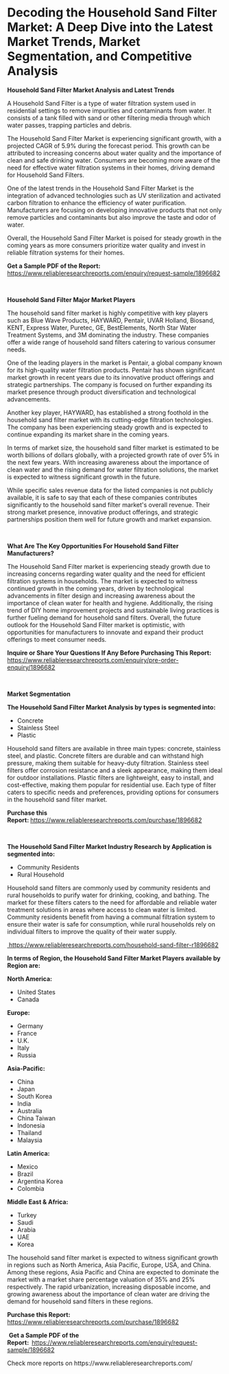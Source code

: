<p><h1>Decoding the Household Sand Filter Market: A Deep Dive into the Latest Market Trends, Market Segmentation, and Competitive Analysis</h1></p><p><strong>Household Sand Filter Market Analysis and Latest Trends</strong></p>
<p><p>A Household Sand Filter is a type of water filtration system used in residential settings to remove impurities and contaminants from water. It consists of a tank filled with sand or other filtering media through which water passes, trapping particles and debris.</p><p>The Household Sand Filter Market is experiencing significant growth, with a projected CAGR of 5.9% during the forecast period. This growth can be attributed to increasing concerns about water quality and the importance of clean and safe drinking water. Consumers are becoming more aware of the need for effective water filtration systems in their homes, driving demand for Household Sand Filters.</p><p>One of the latest trends in the Household Sand Filter Market is the integration of advanced technologies such as UV sterilization and activated carbon filtration to enhance the efficiency of water purification. Manufacturers are focusing on developing innovative products that not only remove particles and contaminants but also improve the taste and odor of water.</p><p>Overall, the Household Sand Filter Market is poised for steady growth in the coming years as more consumers prioritize water quality and invest in reliable filtration systems for their homes.</p></p>
<p><strong>Get a Sample PDF of the Report:&nbsp;</strong> <a href="https://www.reliableresearchreports.com/enquiry/request-sample/1896682">https://www.reliableresearchreports.com/enquiry/request-sample/1896682</a></p>
<p>&nbsp;</p>
<p><strong>Household Sand Filter Major Market Players</strong></p>
<p><p>The household sand filter market is highly competitive with key players such as Blue Wave Products, HAYWARD, Pentair, UVAR Holland, Biosand, KENT, Express Water, Puretec, GE, BestElements, North Star Water Treatment Systems, and 3M dominating the industry. These companies offer a wide range of household sand filters catering to various consumer needs.</p><p>One of the leading players in the market is Pentair, a global company known for its high-quality water filtration products. Pentair has shown significant market growth in recent years due to its innovative product offerings and strategic partnerships. The company is focused on further expanding its market presence through product diversification and technological advancements.</p><p>Another key player, HAYWARD, has established a strong foothold in the household sand filter market with its cutting-edge filtration technologies. The company has been experiencing steady growth and is expected to continue expanding its market share in the coming years.</p><p>In terms of market size, the household sand filter market is estimated to be worth billions of dollars globally, with a projected growth rate of over 5% in the next few years. With increasing awareness about the importance of clean water and the rising demand for water filtration solutions, the market is expected to witness significant growth in the future.</p><p>While specific sales revenue data for the listed companies is not publicly available, it is safe to say that each of these companies contributes significantly to the household sand filter market's overall revenue. Their strong market presence, innovative product offerings, and strategic partnerships position them well for future growth and market expansion.</p></p>
<p>&nbsp;</p>
<p><strong>What Are The Key Opportunities For Household Sand Filter Manufacturers?</strong></p>
<p><p>The Household Sand Filter market is experiencing steady growth due to increasing concerns regarding water quality and the need for efficient filtration systems in households. The market is expected to witness continued growth in the coming years, driven by technological advancements in filter design and increasing awareness about the importance of clean water for health and hygiene. Additionally, the rising trend of DIY home improvement projects and sustainable living practices is further fueling demand for household sand filters. Overall, the future outlook for the Household Sand Filter market is optimistic, with opportunities for manufacturers to innovate and expand their product offerings to meet consumer needs.</p></p>
<p><strong>Inquire or Share Your Questions If Any Before Purchasing This Report:</strong> <a href="https://www.reliableresearchreports.com/enquiry/pre-order-enquiry/1896682">https://www.reliableresearchreports.com/enquiry/pre-order-enquiry/1896682</a></p>
<p>&nbsp;</p>
<p><strong>Market Segmentation</strong></p>
<p><strong>The Household Sand Filter Market Analysis by types is segmented into:</strong></p>
<p><ul><li>Concrete</li><li>Stainless Steel</li><li>Plastic</li></ul></p>
<p><p>Household sand filters are available in three main types: concrete, stainless steel, and plastic. Concrete filters are durable and can withstand high pressure, making them suitable for heavy-duty filtration. Stainless steel filters offer corrosion resistance and a sleek appearance, making them ideal for outdoor installations. Plastic filters are lightweight, easy to install, and cost-effective, making them popular for residential use. Each type of filter caters to specific needs and preferences, providing options for consumers in the household sand filter market.</p></p>
<p><strong>Purchase this Report:&nbsp;</strong><a href="https://www.reliableresearchreports.com/purchase/1896682">https://www.reliableresearchreports.com/purchase/1896682</a></p>
<p>&nbsp;</p>
<p><strong>The Household Sand Filter Market Industry Research by Application is segmented into:</strong></p>
<p><ul><li>Community Residents</li><li>Rural Household</li></ul></p>
<p><p>Household sand filters are commonly used by community residents and rural households to purify water for drinking, cooking, and bathing. The market for these filters caters to the need for affordable and reliable water treatment solutions in areas where access to clean water is limited. Community residents benefit from having a communal filtration system to ensure their water is safe for consumption, while rural households rely on individual filters to improve the quality of their water supply.</p></p>
<p><a href="https://www.reliableresearchreports.com/household-sand-filter-r1896682">&nbsp;https://www.reliableresearchreports.com/household-sand-filter-r1896682</a></p>
<p><strong>In terms of Region, the Household Sand Filter Market Players available by Region are:</strong></p>
<p>
    <p> <strong> North America: </strong>
        <ul>
            <li>United States</li>
            <li>Canada</li>
        </ul>
        </p> 
    <p> <strong> Europe: </strong>
        <ul>
            <li>Germany</li>
            <li>France</li>
            <li>U.K.</li>
            <li>Italy</li>
            <li>Russia</li>
        </ul>
        </p> 
    <p> <strong> Asia-Pacific: </strong>
        <ul>
            <li>China</li>
            <li>Japan</li>
            <li>South Korea</li>
            <li>India</li>
            <li>Australia</li>
            <li>China Taiwan</li>
            <li>Indonesia</li>
            <li>Thailand</li>
            <li>Malaysia</li>
        </ul>
        </p> 
    <p> <strong> Latin America: </strong>
        <ul>
            <li>Mexico</li>
            <li>Brazil</li>
            <li>Argentina Korea</li>
            <li>Colombia</li>
        </ul>
        </p> 
    <p> <strong> Middle East & Africa: </strong>
        <ul>
            <li>Turkey</li>
            <li>Saudi</li>
            <li>Arabia</li>
            <li>UAE</li>
            <li>Korea</li>
        </ul>
    </p>
    </p>
<p><p>The household sand filter market is expected to witness significant growth in regions such as North America, Asia Pacific, Europe, USA, and China. Among these regions, Asia Pacific and China are expected to dominate the market with a market share percentage valuation of 35% and 25% respectively. The rapid urbanization, increasing disposable income, and growing awareness about the importance of clean water are driving the demand for household sand filters in these regions.</p></p>
<p><strong>Purchase this Report: </strong><a href="https://www.reliableresearchreports.com/purchase/1896682">https://www.reliableresearchreports.com/purchase/1896682</a></p>
<p>&nbsp;<strong>Get a Sample PDF of the Report:&nbsp;&nbsp;</strong><a href="https://www.reliableresearchreports.com/enquiry/request-sample/1896682">https://www.reliableresearchreports.com/enquiry/request-sample/1896682</a></p>
<p><strong></strong></p>
<p>Check more reports on https://www.reliableresearchreports.com/</p>